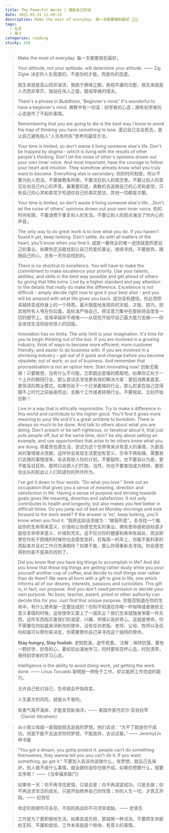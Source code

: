 ```yaml
---
title: The Powerful Words | 激励自己的话
date: 2021-05-31 12:49:13
description: Make the most of everyday. 每一天都要做到最好 💪💪💪
tags:
  - 名言
  - 奋斗
categories: reading
sticky: 150
---
```


> Make the most of everyday.
> 每一天都要做到最好。

> Your attitude, not your aptitude, will determine your altitude. —— Zig Ziglar
> 决定你人生高度的，不是你的才能，而是你的态度。

> 我生来就是高山而非溪流，我欲于群峰之巅，俯视平庸的沟壑，我生来就是人杰而非草芥，我站在伟人之肩，藐视卑微的懦夫。

> There's a phrase in Buddhism, 'Beginner's mind.' It's wonderful to have a beginner's mind.
> 佛教中有一句话：初学者的心态；拥有初学者的心态是件了不起的事情。

> Remembering that you are going to die is the best way I know to avoid the trap of thinking you have something to lose.
> 谨记自己总会死去，是让自己避免陷入“人生有所失”思考的最佳方法。

> Your time is limited, so don't waste it living someone else's life. Don't be trapped by dogma - which is living with the results of other people's thinking. Don't let the noise of other's opinions drown out your own inner voice. And most important, have the courage to follow your heart and intuition. They somehow already know what you truly want to become. Everything else is secondary.
> 你的时间有限，所以不要为别人而活。不要被教条所限，不要活在别人的观念里。不要让别人的意见左右自己内心的声音。最重要的是，勇敢的去追随自己的心灵和直觉，只有自己的心灵和直觉才知道你自己的真实想法，其他一切都是次要。

> Your time is limited, so don't waste it living someone else's life.…Don't let the noise of others' opinions drown out your own inner voice.
> 你的时间有限，不要浪费于重复别人的生活。不要让别人的观点淹没了你内心的声音。

> The only way to do great work is to love what you do. If you haven't found it yet, keep looking. Don't settle. As with all matters of the heart, you'll know when you find it.
> 成就一番伟业的唯一途径就是热爱自己的事业。如果你还没能找到让自己热爱的事业，继续寻找，不要放弃。跟随自己的心，总有一天你会找到的。

> There is no shortcut to excellence. You will have to make the commitment to make excellence your priority. Use your talents, abilities, and skills in the best way possible and get ahead of others by giving that little extra. Live by a higher standard and pay attention to the details that really do make the difference. Excellence is not difficult - simply decide right now to give it your best shot - and you will be amazed with what life gives you back.
> 成功没有捷径。你必须把卓越转变成你身上的一个特质。最大限度地发挥你的天赋、才能、技巧，把其他所有人甩在你后面。高标准严格自己，把注意力集中在那些将会改变一切的细节上。变得卓越并不艰难——从现在开始尽自己最大能力去做——你会发现生活将给你惊人的回报。

> Innovation has no limits. The only limit is your imagination. It's time for you to begin thinking out of the box. If you are involved in a growing industry, think of ways to become more efficient; more customer friendly; and easier to do business with. If you are involved in a shrinking industry – get out of it quick and change before you become obsolete; out of work; or out of business. And remember that procrastination is not an option here. Start innovating now!
> 创新无极限！只要敢想，没有什么不可能，立即跳出思维的框框吧。如果你正处于一个上升的朝阳行业，那么尝试去寻找更有效的解决方案：更招消费者喜爱、更简洁的商业模式。如果你处于一个日渐萎缩的行业，那么赶紧在自己变得跟不上时代之前抽身而出，去换个工作或者转换行业。不要拖延，立刻开始创新！

> Live in a way that is ethically responsible. Try to make a difference in this world and contribute to the higher good. You'll find it gives more meaning to your life and it's a great antidote to boredom. There is always so much to be done. And talk to others about what you are doing. Don't preach or be self-righteous, or fanatical about it, that just puts people off, but at the same time, don't be shy about setting an example, and use opportunities that arise to let others know what you are doing.
> 带着责任感生活，尝试为这个世界带来点有意义的事情，为更高尚的事情做点贡献。这样你会发现生活更加有意义，生命不再枯燥。需要我们去做的事情很多。告诉其他人你的计划，不要鼓吹，也不要自以为是，更不能盲目狂热，那样只会把人们吓跑，当然，你也不要害怕成为榜样，要抓住出头的机会让人们知道你的所作所为。

> I've got it down to four words: "Do what you love." Seek out an occupation that gives you a sense of meaning, direction and satisfaction in life. Having a sense of purpose and striving towards goals gives life meaning, direction and satisfaction. It not only contributes to health and longevity, but also makes you feel better in difficult times. Do you jump out of bed on Monday mornings and look forward to the work week? If the answer is 'no', keep looking, you'll know when you find it.
> “我把这段话浓缩为：“做我所爱”。去寻找一个能给你的生命带来意义、价值和让你感觉充实的事业。拥有使命感和目标感才能给生命带来意义、价值和充实。这不仅对你的健康和寿命有益处，而且即使在你处于困境的时候你也会感觉良好。在每周一的早上，你能不能利索的爬起来并且对工作日充满期待？如果不能，那么你得重新去寻找。你会感觉得到你是不是真的找到了。

> Did you know that you have big things to accomplish in life? And did you know that those big things are getting rather dusty while you pour yourself another cup of coffee, and decide to mull things over rather than do them? We were all born with a gift to give in life, one which informs all of our desires, interests, passions and curiosities. This gift is, in fact, our purpose. And you don't need permission to decide your own purpose. No boss, teacher, parent, priest or other authority can decide this for you. Just find that unique purpose.
> 你是否知道在你的生命中，有什么使命是一定要达成的？你知不知道在你喝一杯咖啡或者做些无意义事情的时候，这些使命又蒙上了一层灰尘？我们生来就随身带着一件东西，这件东西指示着我们的渴望、兴趣、热情以及好奇心，这就是使命。你不需要任何权威来评断你的使命，没有任何老板、老师、父母、牧师以及任何权威可以帮你来决定。你需要靠你自己来寻找这个独特的使命。

> **Stay hungry, Stay foolish.**
> 求知若渴，虚怀若愚。
> 注解：保持饥饿，要有一颗好学、好奇的心，要如饥似渴地学习，同时要有空杯心态，时刻清零，保持初学者的学习心态。

> Intelligence is the ability to avoid doing work, yet getting the work done. —— Linus Torvalds
> 聪明是一种免于工作，却又能把工作完成的能力。

> 允许自己检讨自己，生命就会开始改变。

> 人生最大的风险，就是从不冒险。

> 有勇气离开海岸，才能发现新海洋。—— 美国作家丹尼尔‧亚伯拉罕（Daniel Abraham）

> 从小我父母就一直鼓励我去追我的梦想。他们会说：“大不了就是你不成功，但是不能不去追求你的梦想。不能放弃，去试试看。” —— JeremyLin 林书豪

> "You got a dream, you gotta protect it. people can’t do something themselves, they wanna tell you you can’t do it. If you want something, go get it." 
> 不要別人告诉你该做什么，有梦想，就自己去保护。别人做不成什么事情，就会跟你说你也做不成。如果你想要什么，就要去争取！ ——《当幸福来敲门》

> 如果有一天：你不再寻找爱情，只是去爱；你不再渴望成功，只是去做；你不再追求空泛的成长，只是开始修养自己的性情；你的人生一切，才真正开始。—— 纪伯伦

> 命定的局限尽可永在，不屈的挑战却不可须臾或缺。—— 史铁生

> 工作是为了更积极地生活，如果变成负担，那就换一种活法。不要把生命献给无知、平庸和低俗，工作本来就是个愉快、有意义的事情。